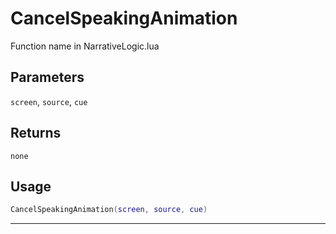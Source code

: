 # CancelSpeakingAnimation
Function name in NarrativeLogic.lua
## Parameters
`screen`, `source`, `cue`
## Returns
`none`
## Usage
```lua
CancelSpeakingAnimation(screen, source, cue)
```
---
